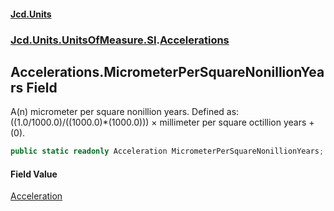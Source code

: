 #### [Jcd.Units](index.md 'index')
### [Jcd.Units.UnitsOfMeasure.SI](Jcd.Units.UnitsOfMeasure.SI.md 'Jcd.Units.UnitsOfMeasure.SI').[Accelerations](Accelerations.md 'Jcd.Units.UnitsOfMeasure.SI.Accelerations')

## Accelerations.MicrometerPerSquareNonillionYears Field

A(n) micrometer per square nonillion years. Defined as: ((1.0/1000.0)/((1000.0)*(1000.0))) × millimeter per square octillion years + (0).

```csharp
public static readonly Acceleration MicrometerPerSquareNonillionYears;
```

#### Field Value
[Acceleration](Acceleration.md 'Jcd.Units.UnitTypes.Acceleration')